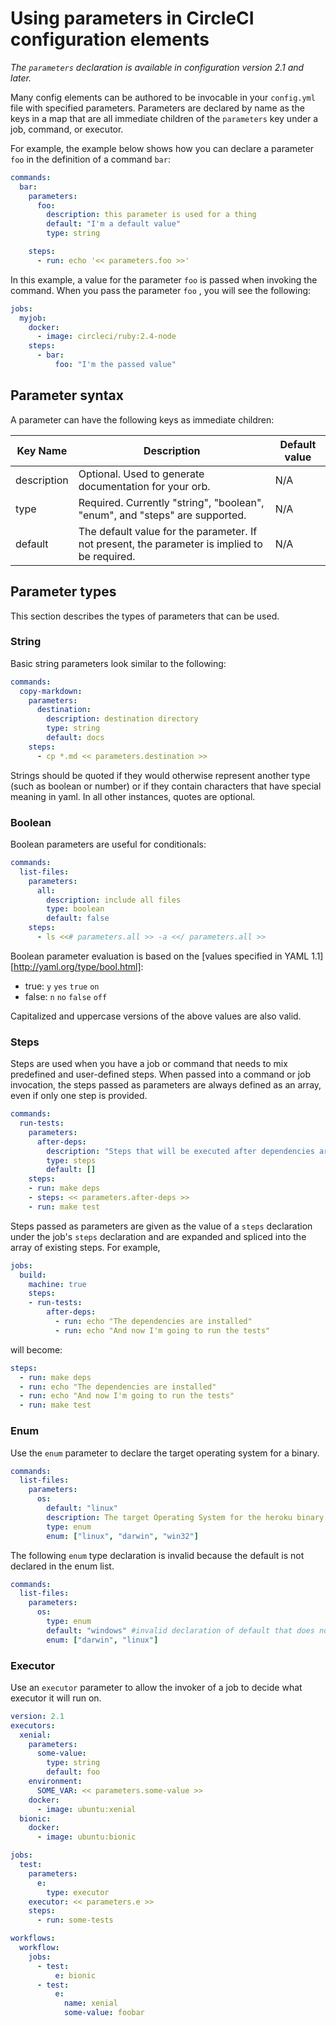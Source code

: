 # Using parameters in CircleCI configuration elements
_The `parameters` declaration is available in configuration version 2.1 and later._

Many config elements can be authored to be invocable in your `config.yml` file with specified parameters. Parameters are declared by name as the keys in a map that are all immediate children of the `parameters` key under a job, command, or executor. 

For example, the example below shows how you can declare a parameter `foo` in the definition of a command `bar`:

```yaml
commands:
  bar:
    parameters:
      foo:
        description: this parameter is used for a thing
        default: "I'm a default value"
        type: string

    steps:
      - run: echo '<< parameters.foo >>'
```

In this example, a value for the parameter `foo` is passed when invoking the command. When you pass the parameter `foo` , you will see the following:

```yaml
jobs:
  myjob:
    docker:
      - image: circleci/ruby:2.4-node
    steps:
      - bar:
          foo: "I'm the passed value"
```

## Parameter syntax
A parameter can have the following keys as immediate children:

| Key Name    | Description                                                                                   | Default value |
|-------------|-----------------------------------------------------------------------------------------------|---------------|
| description | Optional. Used to generate documentation for your orb.                                        | N/A           |
| type        | Required. Currently "string", "boolean", "enum", and "steps" are supported.                           | N/A           |
| default     | The default value for the parameter. If not present, the parameter is implied to be required. | N/A           |

## Parameter types

This section describes the types of parameters that can be used.

### String

Basic string parameters look similar to the following:

```yaml
commands:
  copy-markdown:
    parameters:
      destination:
        description: destination directory
        type: string
        default: docs
    steps:
      - cp *.md << parameters.destination >>
```

Strings should be quoted if they would otherwise represent another type (such as boolean or number) or if they contain characters that have special meaning in yaml. In all other instances, quotes are optional.

### Boolean

Boolean parameters are useful for conditionals:

```yaml
commands:
  list-files:
    parameters:
      all:
        description: include all files
        type: boolean
        default: false
    steps:
      - ls <<# parameters.all >> -a <</ parameters.all >>
```

Boolean parameter evaluation is based on the [values specified in YAML 1.1][http://yaml.org/type/bool.html]:

* true: `y` `yes` `true` `on`
* false: `n` `no` `false` `off`

Capitalized and uppercase versions of the above values are also valid.

### Steps

Steps are used when you have a job or command that needs to mix predefined and user-defined steps. When passed into a command or job invocation, the steps passed as parameters are always defined as an array, even if only one step is provided.

```yaml
commands:
  run-tests:
    parameters:
      after-deps:
        description: "Steps that will be executed after dependencies are installed, but before tests are run"
        type: steps
        default: []
    steps:
    - run: make deps
    - steps: << parameters.after-deps >>
    - run: make test
```

Steps passed as parameters are given as the value of a `steps` declaration under the job's `steps` declaration and are expanded and spliced into the array of existing steps. For example,

```yaml
jobs:
  build:
    machine: true
    steps:
    - run-tests:
        after-deps:
          - run: echo "The dependencies are installed"
          - run: echo "And now I'm going to run the tests"
```

will become:

```yaml
steps:
  - run: make deps
  - run: echo "The dependencies are installed"
  - run: echo "And now I'm going to run the tests"
  - run: make test
```

### Enum

Use the `enum` parameter to declare the target operating system for a binary.

```yaml
commands:
  list-files:
    parameters:
      os: 
        default: "linux"
        description: The target Operating System for the heroku binary. Must be one of "linux", "darwin", "win32".
        type: enum
        enum: ["linux", "darwin", "win32"]
```        

The following `enum` type declaration is invalid because the default is not declared in the enum list.

```yaml
commands:
  list-files:
    parameters:      
      os:
        type: enum
        default: "windows" #invalid declaration of default that does not appear in the comma-separated enum list
        enum: ["darwin", "linux"]
```        

### Executor

Use an `executor` parameter to allow the invoker of a job to decide what
executor it will run on.

```yaml
version: 2.1
executors:
  xenial:
    parameters:
      some-value:
        type: string
        default: foo
    environment:
      SOME_VAR: << parameters.some-value >>
    docker:
      - image: ubuntu:xenial
  bionic:
    docker:
      - image: ubuntu:bionic

jobs:
  test:
    parameters:
      e:
        type: executor
    executor: << parameters.e >>
    steps:
      - run: some-tests

workflows:
  workflow:
    jobs:
      - test:
          e: bionic
      - test:
          e:
            name: xenial
            some-value: foobar
```
